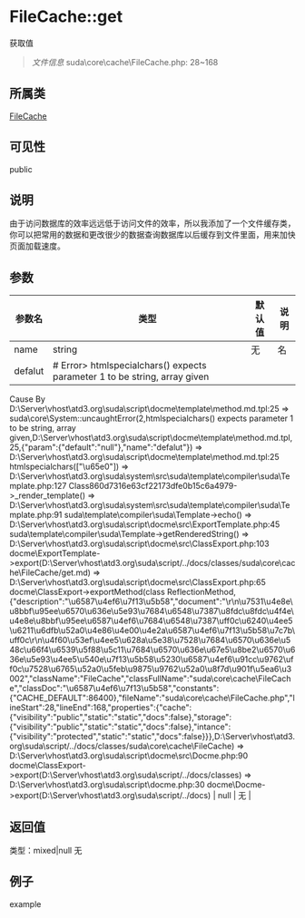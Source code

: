 # FileCache::get
获取值
> *文件信息* suda\core\cache\FileCache.php: 28~168
## 所属类 

[FileCache](../FileCache.md)

## 可见性

  public  
## 说明


由于访问数据库的效率远远低于访问文件的效率，所以我添加了一个文件缓存类，
你可以把常用的数据和更改很少的数据查询数据库以后缓存到文件里面，用来加快页面加载速度。

## 参数

| 参数名 | 类型 | 默认值 | 说明 |
|--------|-----|-------|-------|
| name |  string | 无 |  名 |
| defalut |  # Error> htmlspecialchars() expects parameter 1 to be string, array given
  Cause By D:\Server\vhost\atd3.org\suda\script\docme\template\method.md.tpl:25
    =>  suda\core\System::uncaughtError(2,htmlspecialchars() expects parameter 1 to be string, array given,D:\Server\vhost\atd3.org\suda\script\docme\template\method.md.tpl,25,{"param":{"default":"null"},"name":"defalut"})
    => D:\Server\vhost\atd3.org\suda\script\docme\template\method.md.tpl:25 htmlspecialchars(["\u65e0"])
    => D:\Server\vhost\atd3.org\suda\system\src\suda\template\compiler\suda\Template.php:127 Class860d7316e63cf22173dfe0b15c6a4979->_render_template()
    => D:\Server\vhost\atd3.org\suda\system\src\suda\template\compiler\suda\Template.php:91 suda\template\compiler\suda\Template->echo()
    => D:\Server\vhost\atd3.org\suda\script\docme\src\ExportTemplate.php:45 suda\template\compiler\suda\Template->getRenderedString()
    => D:\Server\vhost\atd3.org\suda\script\docme\src\ClassExport.php:103 docme\ExportTemplate->export(D:\Server\vhost\atd3.org\suda\script/../docs/classes/suda\core\cache\FileCache/get.md)
    => D:\Server\vhost\atd3.org\suda\script\docme\src\ClassExport.php:65 docme\ClassExport->exportMethod(class ReflectionMethod,{"description":"\u6587\u4ef6\u7f13\u5b58","document":"\r\n\u7531\u4e8e\u8bbf\u95ee\u6570\u636e\u5e93\u7684\u6548\u7387\u8fdc\u8fdc\u4f4e\u4e8e\u8bbf\u95ee\u6587\u4ef6\u7684\u6548\u7387\uff0c\u6240\u4ee5\u6211\u6dfb\u52a0\u4e86\u4e00\u4e2a\u6587\u4ef6\u7f13\u5b58\u7c7b\uff0c\r\n\u4f60\u53ef\u4ee5\u628a\u5e38\u7528\u7684\u6570\u636e\u548c\u66f4\u6539\u5f88\u5c11\u7684\u6570\u636e\u67e5\u8be2\u6570\u636e\u5e93\u4ee5\u540e\u7f13\u5b58\u5230\u6587\u4ef6\u91cc\u9762\uff0c\u7528\u6765\u52a0\u5feb\u9875\u9762\u52a0\u8f7d\u901f\u5ea6\u3002","className":"FileCache","classFullName":"suda\\core\\cache\\FileCache","classDoc":"\u6587\u4ef6\u7f13\u5b58","constants":{"CACHE_DEFAULT":86400},"fileName":"suda\\core\\cache\\FileCache.php","lineStart":28,"lineEnd":168,"properties":{"cache":{"visibility":"public","static":"static","docs":false},"storage":{"visibility":"public","static":"static","docs":false},"intance":{"visibility":"protected","static":"static","docs":false}}},D:\Server\vhost\atd3.org\suda\script/../docs/classes/suda\core\cache\FileCache)
    => D:\Server\vhost\atd3.org\suda\script\docme\src\Docme.php:90 docme\ClassExport->export(D:\Server\vhost\atd3.org\suda\script/../docs/classes)
    => D:\Server\vhost\atd3.org\suda\script\docme.php:30 docme\Docme->export(D:\Server\vhost\atd3.org\suda\script/../docs)
 | null | 无 |

## 返回值
类型：mixed|null
无

## 例子

example